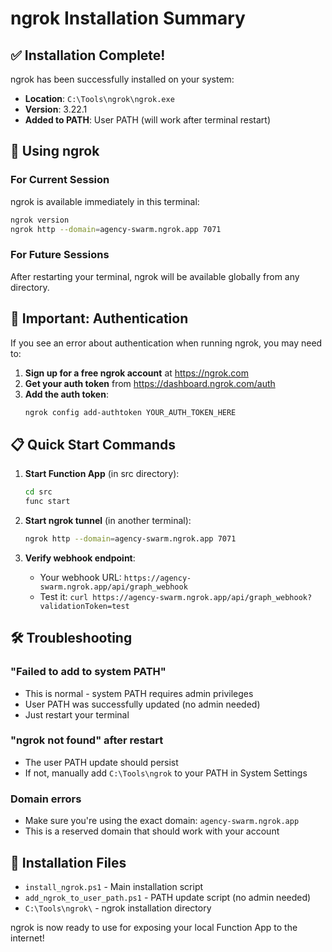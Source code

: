 # ngrok Installation Summary

## ✅ Installation Complete!

ngrok has been successfully installed on your system:

- **Location**: `C:\Tools\ngrok\ngrok.exe`
- **Version**: 3.22.1
- **Added to PATH**: User PATH (will work after terminal restart)

## 🚀 Using ngrok

### For Current Session
ngrok is available immediately in this terminal:
```bash
ngrok version
ngrok http --domain=agency-swarm.ngrok.app 7071
```

### For Future Sessions
After restarting your terminal, ngrok will be available globally from any directory.

## 🔑 Important: Authentication

If you see an error about authentication when running ngrok, you may need to:

1. **Sign up for a free ngrok account** at https://ngrok.com
2. **Get your auth token** from https://dashboard.ngrok.com/auth
3. **Add the auth token**:
   ```bash
   ngrok config add-authtoken YOUR_AUTH_TOKEN_HERE
   ```

## 📋 Quick Start Commands

1. **Start Function App** (in src directory):
   ```bash
   cd src
   func start
   ```

2. **Start ngrok tunnel** (in another terminal):
   ```bash
   ngrok http --domain=agency-swarm.ngrok.app 7071
   ```

3. **Verify webhook endpoint**:
   - Your webhook URL: `https://agency-swarm.ngrok.app/api/graph_webhook`
   - Test it: `curl https://agency-swarm.ngrok.app/api/graph_webhook?validationToken=test`

## 🛠️ Troubleshooting

### "Failed to add to system PATH"
- This is normal - system PATH requires admin privileges
- User PATH was successfully updated (no admin needed)
- Just restart your terminal

### "ngrok not found" after restart
- The user PATH update should persist
- If not, manually add `C:\Tools\ngrok` to your PATH in System Settings

### Domain errors
- Make sure you're using the exact domain: `agency-swarm.ngrok.app`
- This is a reserved domain that should work with your account

## 📁 Installation Files

- `install_ngrok.ps1` - Main installation script
- `add_ngrok_to_user_path.ps1` - PATH update script (no admin needed)
- `C:\Tools\ngrok\` - ngrok installation directory

ngrok is now ready to use for exposing your local Function App to the internet! 